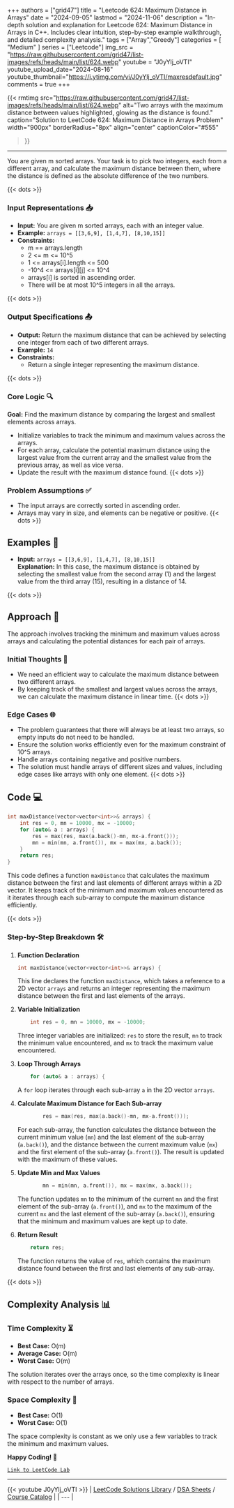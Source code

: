 
+++
authors = ["grid47"]
title = "Leetcode 624: Maximum Distance in Arrays"
date = "2024-09-05"
lastmod = "2024-11-06"
description = "In-depth solution and explanation for Leetcode 624: Maximum Distance in Arrays in C++. Includes clear intuition, step-by-step example walkthrough, and detailed complexity analysis."
tags = ["Array","Greedy"]
categories = [
    "Medium"
]
series = ["Leetcode"]
img_src = "https://raw.githubusercontent.com/grid47/list-images/refs/heads/main/list/624.webp"
youtube = "J0yYlj_oVTI"
youtube_upload_date="2024-08-16"
youtube_thumbnail="https://i.ytimg.com/vi/J0yYlj_oVTI/maxresdefault.jpg"
comments = true
+++


{{< rmtimg 
    src="https://raw.githubusercontent.com/grid47/list-images/refs/heads/main/list/624.webp" 
    alt="Two arrays with the maximum distance between values highlighted, glowing as the distance is found."
    caption="Solution to LeetCode 624: Maximum Distance in Arrays Problem"
    width="900px"
    borderRadius="8px"
    align="center" 
    captionColor="#555"
>}}
---
You are given m sorted arrays. Your task is to pick two integers, each from a different array, and calculate the maximum distance between them, where the distance is defined as the absolute difference of the two numbers.
<!--more-->
{{< dots >}}
### Input Representations 📥
- **Input:** You are given m sorted arrays, each with an integer value.
- **Example:** `arrays = [[3,6,9], [1,4,7], [8,10,15]]`
- **Constraints:**
	- m == arrays.length
	- 2 <= m <= 10^5
	- 1 <= arrays[i].length <= 500
	- -10^4 <= arrays[i][j] <= 10^4
	- arrays[i] is sorted in ascending order.
	- There will be at most 10^5 integers in all the arrays.

{{< dots >}}
### Output Specifications 📤
- **Output:** Return the maximum distance that can be achieved by selecting one integer from each of two different arrays.
- **Example:** `14`
- **Constraints:**
	- Return a single integer representing the maximum distance.

{{< dots >}}
### Core Logic 🔍
**Goal:** Find the maximum distance by comparing the largest and smallest elements across arrays.

- Initialize variables to track the minimum and maximum values across the arrays.
- For each array, calculate the potential maximum distance using the largest value from the current array and the smallest value from the previous array, as well as vice versa.
- Update the result with the maximum distance found.
{{< dots >}}
### Problem Assumptions ✅
- The input arrays are correctly sorted in ascending order.
- Arrays may vary in size, and elements can be negative or positive.
{{< dots >}}
## Examples 🧩
- **Input:** `arrays = [[3,6,9], [1,4,7], [8,10,15]]`  \
  **Explanation:** In this case, the maximum distance is obtained by selecting the smallest value from the second array (1) and the largest value from the third array (15), resulting in a distance of 14.

{{< dots >}}
## Approach 🚀
The approach involves tracking the minimum and maximum values across arrays and calculating the potential distances for each pair of arrays.

### Initial Thoughts 💭
- We need an efficient way to calculate the maximum distance between two different arrays.
- By keeping track of the smallest and largest values across the arrays, we can calculate the maximum distance in linear time.
{{< dots >}}
### Edge Cases 🌐
- The problem guarantees that there will always be at least two arrays, so empty inputs do not need to be handled.
- Ensure the solution works efficiently even for the maximum constraint of 10^5 arrays.
- Handle arrays containing negative and positive numbers.
- The solution must handle arrays of different sizes and values, including edge cases like arrays with only one element.
{{< dots >}}
## Code 💻
```cpp
int maxDistance(vector<vector<int>>& arrays) {
    int res = 0, mn = 10000, mx = -10000;
    for (auto& a : arrays) {
        res = max(res, max(a.back()-mn, mx-a.front()));
        mn = min(mn, a.front()), mx = max(mx, a.back());
    }
    return res;        
}
```

This code defines a function `maxDistance` that calculates the maximum distance between the first and last elements of different arrays within a 2D vector. It keeps track of the minimum and maximum values encountered as it iterates through each sub-array to compute the maximum distance efficiently.

{{< dots >}}
### Step-by-Step Breakdown 🛠️
1. **Function Declaration**
	```cpp
	int maxDistance(vector<vector<int>>& arrays) {
	```
	This line declares the function `maxDistance`, which takes a reference to a 2D vector `arrays` and returns an integer representing the maximum distance between the first and last elements of the arrays.

2. **Variable Initialization**
	```cpp
	    int res = 0, mn = 10000, mx = -10000;
	```
	Three integer variables are initialized: `res` to store the result, `mn` to track the minimum value encountered, and `mx` to track the maximum value encountered.

3. **Loop Through Arrays**
	```cpp
	    for (auto& a : arrays) {
	```
	A `for` loop iterates through each sub-array `a` in the 2D vector `arrays`.

4. **Calculate Maximum Distance for Each Sub-array**
	```cpp
	        res = max(res, max(a.back()-mn, mx-a.front()));
	```
	For each sub-array, the function calculates the distance between the current minimum value (`mn`) and the last element of the sub-array (`a.back()`), and the distance between the current maximum value (`mx`) and the first element of the sub-array (`a.front()`). The result is updated with the maximum of these values.

5. **Update Min and Max Values**
	```cpp
	        mn = min(mn, a.front()), mx = max(mx, a.back());
	```
	The function updates `mn` to the minimum of the current `mn` and the first element of the sub-array (`a.front()`), and `mx` to the maximum of the current `mx` and the last element of the sub-array (`a.back()`), ensuring that the minimum and maximum values are kept up to date.

6. **Return Result**
	```cpp
	    return res;        
	```
	The function returns the value of `res`, which contains the maximum distance found between the first and last elements of any sub-array.

{{< dots >}}
## Complexity Analysis 📊
### Time Complexity ⏳
- **Best Case:** O(m)
- **Average Case:** O(m)
- **Worst Case:** O(m)

The solution iterates over the arrays once, so the time complexity is linear with respect to the number of arrays.

### Space Complexity 💾
- **Best Case:** O(1)
- **Worst Case:** O(1)

The space complexity is constant as we only use a few variables to track the minimum and maximum values.

**Happy Coding! 🎉**


[`Link to LeetCode Lab`](https://leetcode.com/problems/maximum-distance-in-arrays/description/)

---
{{< youtube J0yYlj_oVTI >}}
| [LeetCode Solutions Library](https://grid47.xyz/leetcode/) / [DSA Sheets](https://grid47.xyz/sheets/) / [Course Catalog](https://grid47.xyz/courses/) |
| --- |
